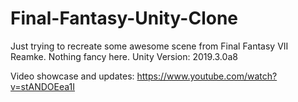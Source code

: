# Final-Fantasy-Unity-Clone
 Just trying to recreate some awesome scene from Final Fantasy VII Reamke. Nothing fancy here. 
 Unity Version: 2019.3.0a8
 
 Video showcase and updates: https://www.youtube.com/watch?v=stANDOEea1I
